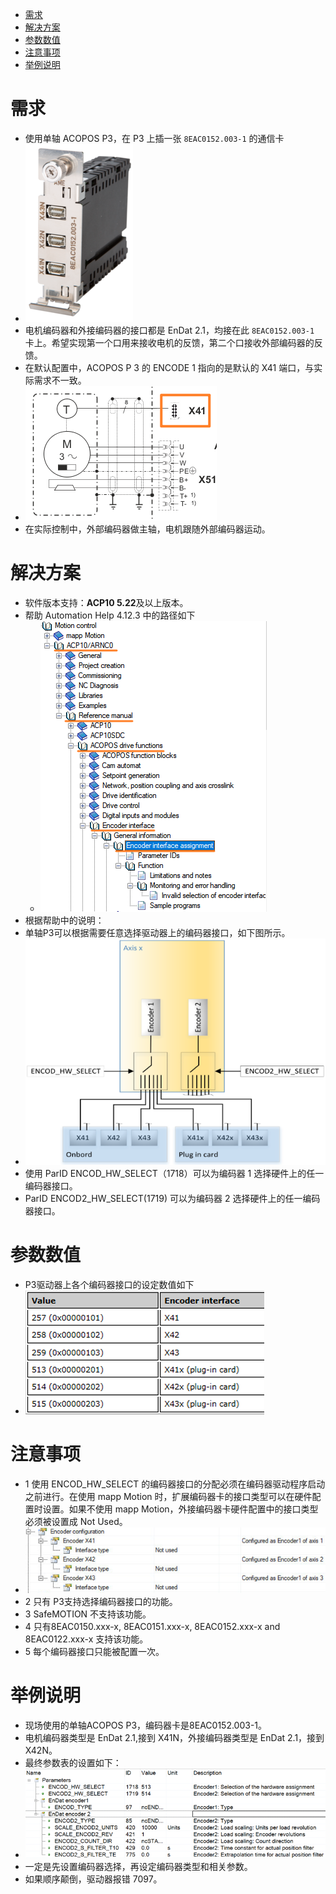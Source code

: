 - [需求](#%E9%9C%80%E6%B1%82)
- [解决方案](#%E8%A7%A3%E5%86%B3%E6%96%B9%E6%A1%88)
- [参数数值](#%E5%8F%82%E6%95%B0%E6%95%B0%E5%80%BC)
- [注意事项](#%E6%B3%A8%E6%84%8F%E4%BA%8B%E9%A1%B9)
- [举例说明](#%E4%B8%BE%E4%BE%8B%E8%AF%B4%E6%98%8E)

# 需求

- 使用单轴 ACOPOS P3，在 P3 上插一张 `8EAC0152.003-1` 的通信卡
- ![](FILES/032单轴ACOPOS%20P3更改编码器卡8EAC0152.003-1接口方法/image-20230831133923473.png)
- 电机编码器和外接编码器的接口都是 EnDat 2.1，均接在此 `8EAC0152.003-1` 卡上。希望实现第一个口用来接收电机的反馈，第二个口接收外部编码器的反馈。
- 在默认配置中，ACOPOS P 3 的 ENCODE 1 指向的是默认的 X41 端口，与实际需求不一致。
- ![](FILES/032单轴ACOPOS%20P3更改编码器卡8EAC0152.003-1接口方法/image-20230831135648752.png)
- 在实际控制中，外部编码器做主轴，电机跟随外部编码器运动。

# 解决方案

- 软件版本支持：**ACP10 5.22**及以上版本。
- 帮助 Automation Help 4.12.3 中的路径如下
    - ![](FILES/032单轴ACOPOS%20P3更改编码器卡8EAC0152.003-1接口方法/image-20230831155731897.png)
- 根据帮助中的说明：
- 单轴P3可以根据需要任意选择驱动器上的编码器接口，如下图所示。
- ![](FILES/032单轴ACOPOS%20P3更改编码器卡8EAC0152.003-1接口方法/image-20230831135013700.png)
- 使用 ParID ENCOD_HW_SELECT（1718）可以为编码器 1 选择硬件上的任一编码器接口。
- ParID ENCOD2_HW_SELECT(1719) 可以为编码器 2 选择硬件上的任一编码器接口。

# 参数数值

- P3驱动器上各个编码器接口的设定数值如下
- ![](FILES/032单轴ACOPOS%20P3更改编码器卡8EAC0152.003-1接口方法/image-20230831135212810.png)

# 注意事项

- 1 使用 ENCOD_HW_SELECT 的编码器接口的分配必须在编码器驱动程序启动之前进行。在使用 mapp Motion 时，扩展编码器卡的接口类型可以在硬件配置时设置。如果不使用 mapp Motion，外接编码器卡硬件配置中的接口类型必须被设置成 Not Used。
- ![](FILES/032单轴ACOPOS%20P3更改编码器卡8EAC0152.003-1接口方法/image-20230831135100429.png)
- 2 只有 P3支持选择编码器接口的功能。
- 3 SafeMOTION 不支持该功能。
- 4 只有8EAC0150.xxx-x, 8EAC0151.xxx-x, 8EAC0152.xxx-x and 8EAC0122.xxx-x 支持该功能。
- 5 每个编码器接口只能被配置一次。

# 举例说明

- 现场使用的单轴ACOPOS P3，编码器卡是8EAC0152.003-1。
- 电机编码器类型是 EnDat 2.1,接到 X41N，外接编码器类型是 EnDat 2.1，接到 X42N。
- 最终参数表的设置如下：
- ![](FILES/032单轴ACOPOS%20P3更改编码器卡8EAC0152.003-1接口方法/image-20230831135127279.png)
- 一定是先设置编码器选择，再设定编码器类型和相关参数。
- 如果顺序颠倒，驱动器报错 7097。
